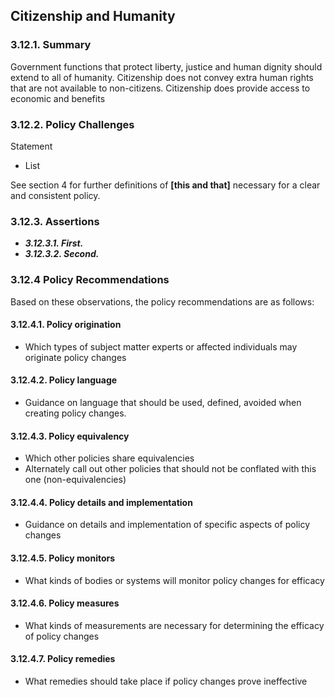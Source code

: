 

Citizenship and Humanity
--------------------------------------

### 3.12.1.  Summary
Government functions that protect liberty, justice and human dignity should extend to all of humanity.  Citizenship does not convey extra human rights that are not available to non-citizens.  Citizenship does provide access to economic and benefits


### 3.12.2.  Policy Challenges
Statement

- List

See section 4 for further definitions of **[this and that]** necessary for a clear and consistent policy.

### 3.12.3. Assertions 

-  *__3.12.3.1. First.__*
-  *__3.12.3.2. Second.__*

### 3.12.4  Policy Recommendations
Based on these observations, the policy recommendations are as follows:

#### 3.12.4.1. Policy origination
- Which types of subject matter experts or affected individuals may originate policy changes

#### 3.12.4.2. Policy language
- Guidance on language that should be used, defined, avoided when creating policy changes.

#### 3.12.4.3. Policy equivalency
- Which other policies share equivalencies
- Alternately call out other policies that should not be conflated with this one (non-equivalencies)

#### 3.12.4.4. Policy details and implementation
- Guidance on details and implementation of specific aspects of policy changes

#### 3.12.4.5. Policy monitors 
- What kinds of bodies or systems will monitor policy changes for efficacy

#### 3.12.4.6. Policy measures
- What kinds of measurements are necessary for determining the efficacy of policy changes

#### 3.12.4.7. Policy remedies
- What remedies should take place if policy changes prove ineffective 
